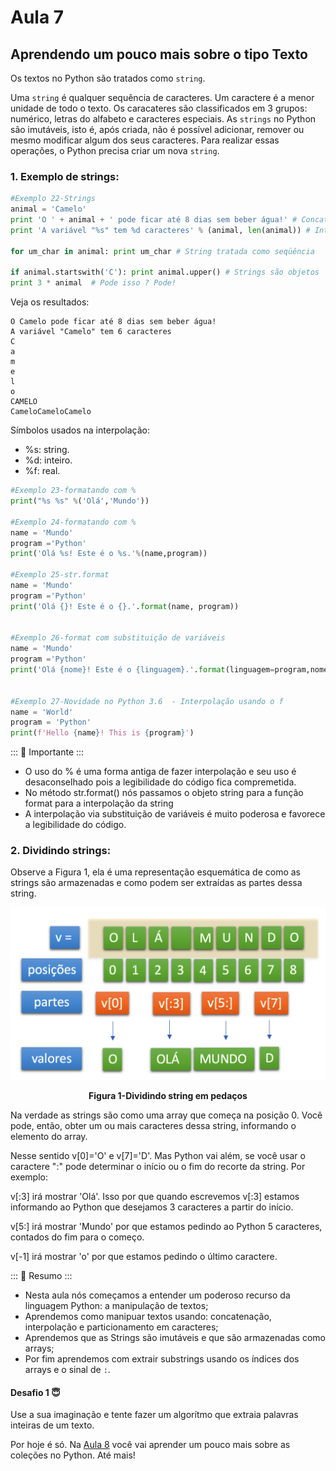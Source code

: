 # Aula 7

## Aprendendo um pouco mais sobre o tipo Texto

Os textos no Python são tratados como `string`.

Uma `string` é qualquer sequência de caracteres. Um caractere é a menor unidade de todo o texto. Os caracateres são classificados em 3 grupos: numérico, letras do alfabeto e caracteres especiais.
As `strings` no Python são imutáveis, isto é, após criada,  não é possível adicionar, remover ou mesmo modificar algum dos seus caracteres. Para realizar essas operações, o Python precisa criar um nova `string`.

### 1. Exemplo de strings:

```python
#Exemplo 22-Strings
animal = 'Camelo'
print 'O ' + animal + ' pode ficar até 8 dias sem beber água!' # Concatenação
print 'A variável "%s" tem %d caracteres' % (animal, len(animal)) # Interpolação

for um_char in animal: print um_char # String tratada como seqüência

if animal.startswith('C'): print animal.upper() # Strings são objetos
print 3 * animal  # Pode isso ? Pode!

```
Veja os resultados:

```
O Camelo pode ficar até 8 dias sem beber água!
A variável "Camelo" tem 6 caracteres
C
a
m
e
l
o
CAMELO
CameloCameloCamelo
```


Símbolos usados na interpolação:
- %s: string.
- %d: inteiro.
- %f: real.

```python
#Exemplo 23-formatando com %
print("%s %s" %('Olá','Mundo'))

#Exemplo 24-formatando com % 
name = 'Mundo'
program ='Python'
print('Olá %s! Este é o %s.'%(name,program))

#Exemplo 25-str.format
name = 'Mundo' 
program ='Python'
print('Olá {}! Este é o {}.'.format(name, program))


#Exemplo 26-format com substituição de variáveis
name = 'Mundo' 
program ='Python'
print('Olá {nome}! Este é o {linguagem}.'.format(linguagem=program,nome=name))


#Exemplo 27-Novidade no Python 3.6  - Interpolação usando o f
name = 'World'
program = 'Python'
print(f'Hello {name}! This is {program}')

```

::: :pushpin: Importante :::

- O uso do % é uma forma antiga de fazer  interpolação e seu uso é desaconselhado pois a legibilidade do código fica compremetida.
- No método str.format() nós passamos o objeto string para a função format para a interpolação da string
- A interpolação via substituição de variáveis é muito poderosa e favorece a legibilidade do código.

### 2. Dividindo strings:

Observe a Figura 1, ela é uma representação esquemática de como as strings são armazenadas e como podem ser extraídas as partes dessa string.

<p align="center">
  <img src="imagens/Substrings.png" alt="Dividindo string em pedaços">
</p>
<p align="center">
   <strong>Figura 1-Dividindo string em pedaços</strong> 
</p>

Na verdade as strings são como uma array que começa na posição 0.
Você pode, então, obter um ou mais caracteres dessa string, informando o elemento do array.

Nesse sentido v[0]='O' e v[7]='D'.
Mas Python vai além, se você usar o caractere ":" pode determinar o início ou o fim do recorte da string. Por exemplo:

v[:3] irá mostrar 'Olá'. Isso por que quando escrevemos v[:3] estamos informando ao Python que desejamos 3 caracteres a partir do início. 

v[5:] irá mostrar 'Mundo' por que estamos pedindo ao Python 5 caracteres, contados do fim para o começo.

v[-1] irá mostrar 'o' por que estamos pedindo o último caractere.

::: :pushpin: Resumo :::

- Nesta aula nós começamos a entender um poderoso recurso da linguagem Python: a manipulação de textos;
- Aprendemos como manipuar textos usando: concatenação, interpolação e particionamento em caracteres;
- Aprendemos que as Strings são imutáveis e que são armazenadas como arrays;
- Por fim aprendemos com extrair substrings usando os índices dos arrays e o sinal de `:`.


#### Desafio 1 :innocent:
Use a sua imaginação e tente fazer um algorítmo que extraia palavras inteiras de um texto.


Por hoje é só. Na [Aula 8](Aula8.md) você vai aprender um pouco mais sobre as coleções no Python. Até mais!

